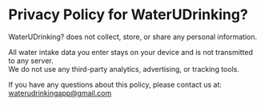 # Privacy Policy for WaterUDrinking?

WaterUDrinking? does not collect, store, or share any personal information.

All water intake data you enter stays on your device and is not transmitted to any server.  
We do not use any third-party analytics, advertising, or tracking tools.

If you have any questions about this policy, please contact us at: waterudrinkingapp@gmail.com
